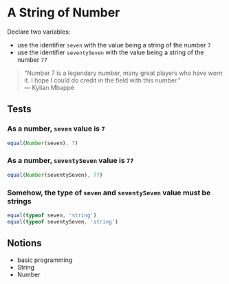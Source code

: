 # A String of Number

Declare two variables:

- use the identifier `seven` with the value being a string of the number `7`
- use the identifier `seventySeven` with the value being a string of the number
  `77`

> “Number 7 is a legendary number, many great players who have worn it. I hope I
> could do credit in the field with this number.” \
> ― Kylian Mbappé

## Tests

### As a number, `seven` value is `7`

```js
equal(Number(seven), 7)
```

### As a number, `seventySeven` value is `77`

```js
equal(Number(seventySeven), 77)
```

### Somehow, the type of `seven` and `seventySeven` value must be strings

```js
equal(typeof seven, 'string')
equal(typeof seventySeven, 'string')
```

## Notions

- basic programming
- String
- Number
